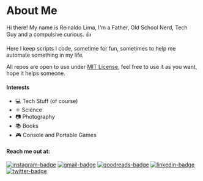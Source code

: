 # About Me

Hi there! My name is Reinaldo Lima, I'm a Father, Old School Nerd, Tech Guy and a compulsive curious. :thumbsup:

Here I keep scripts I code, sometime for fun, sometimes to help me automate something in my life.

All repos are open to use under [MIT License], feel free to use it as you want, hope it helps someone.

#### Interests
- :computer: Tech Stuff (of course)
- :atom_symbol: Science
- :camera: Photography
- :books: Books
- :video_game: Console and Portable Games

#### Reach me out at:

[![instagram-badge]][instagram-account] [![gmail-badge]][gmail] [![goodreads-badge]][goodreads-account] [![linkedin-badge]][linkedin-account] [![twitter-badge]][twitter-account]

[//]: #
[instagram-badge]: https://img.shields.io/badge/Instagram-E4405F?style=for-the-badge&logo=instagram&logoColor=white
[instagram-account]: https://www.instagram.com/reinaldolimaphotography/
[gmail-badge]: https://img.shields.io/badge/Gmail-D14836?style=for-the-badge&logo=gmail&logoColor=white
[gmail]: mailto:reimlima@gmail.com
[goodreads-badge]: https://img.shields.io/badge/Goodreads-372213?style=for-the-badge&logo=goodreads&logoColor=white
[goodreads-account]: https://www.goodreads.com/user/show/108404186-reinaldo
[linkedin-badge]: https://img.shields.io/badge/LinkedIn-0077B5?style=for-the-badge&logo=linkedin&logoColor=white
[linkedin-account]: https://www.linkedin.com/in/reinaldolima/
[MIT License]: https://opensource.org/licenses/MIT
[twitter-badge]: https://img.shields.io/badge/Twitter-1DA1F2?style=for-the-badge&logo=twitter&logoColor=white
[twitter-account]: https://twitter.com/plastico